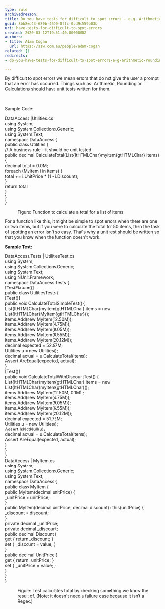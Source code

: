 ```yaml
---
type: rule
archivedreason: 
title: Do you have tests for difficult to spot errors - e.g. Arithmetic, Rounding, Regular Expressions?
guid: 8bb8ec43-680b-4610-8ffc-0cd9c559b03b
uri: have-tests-for-difficult-to-spot-errors
created: 2020-03-12T19:51:40.0000000Z
authors:
- title: Adam Cogan
  url: https://ssw.com.au/people/adam-cogan
related: []
redirects:
- do-you-have-tests-for-difficult-to-spot-errors-e-g-arithmetic-rounding-regular-expressions

---
```



By difficult to spot errors we mean errors that do not give the user a prompt that an error has occurred. Things such as&#58; Arithmetic, Rounding or Calculations should have unit tests written for them.<br>
<br><excerpt class='endintro'></excerpt><br>
<p>Sample Code&#58;</p><p class="ssw15-rteElement-CodeArea">DataAccess |Utilities.cs<br>using System;<br>using System.Collections.Generic;<br>using System.Text;<br>namespace DataAccess &#123;<br> public class Utilities &#123;<br> // A business rule – it should be unit tested<br> public decimal CalculateTotal(List{ltHTMLChar}myitem{gtHTMLChar} items) &#123;<br> decimal total = 0.0M;<br> foreach (MyItem i in items) &#123;<br> total += i.UnitPrice * (1 - i.Discount);<br> &#125;<br> return total;<br> &#125; <br> &#125;<br>&#125;</p><dd class="ssw15-rteElement-FigureNormal">​Figure&#58; Function to calculate a total for a list of items</dd><p class="ssw15-rteElement-P">For a func​​tion like this, it might be simple to spot errors when there are one or two items, but if you were to calculate the total for 50 items, then the task of spotting an error isn't so easy. That's why a unit test should be written so that you know when the function doesn't work.</p><p><b>Sample Test&#58;</b></p><p class="ssw15-rteElement-CodeArea">DataAccess.Tests | UtilitiesTest.cs<br>using System;<br>using System.Collections.Generic;<br>using System.Text;<br>using NUnit.Framework;<br>namespace DataAccess.Tests &#123;<br> [TestFixture()]<br> public class UtilitiesTests &#123;<br> [Test()]<br> public void CalculateTotalSimpleTest() &#123;<br> List{ltHTMLChar}myitem{gtHTMLChar} items = new List{ltHTMLChar}MyItem{gtHTMLChar}();<br> items.Add(new MyItem(12.50M));<br> items.Add(new MyItem(4.75M));<br> items.Add(new MyItem(9.05M));<br> items.Add(new MyItem(6.55M));<br> items.Add(new MyItem(20.12M));<br> decimal expected = 52.97M;<br> Utilities u = new Utilities();<br> decimal actual = u.CalculateTotal(items);<br> Assert.AreEqual(expected, actual);<br> &#125;<br> [Test()]<br> public void CalculateTotalWithDiscountTest() &#123;<br> List{ltHTMLChar}myitem{gtHTMLChar} items = new List{ltHTMLChar}myitem{gtHTMLChar}();<br> items.Add(new MyItem(12.50M, 0.1M));<br> items.Add(new MyItem(4.75M));<br> items.Add(new MyItem(9.05M));<br> items.Add(new MyItem(6.55M));<br> items.Add(new MyItem(20.12M));<br> decimal expected = 51.72M;<br> Utilities u = new Utilities();<br> Assert.IsNotNull(u);<br> decimal actual = u.CalculateTotal(items);<br> Assert.AreEqual(expected, actual);<br> &#125;<br> &#125;<br>&#125;<br>DataAccess | MyItem.cs<br>using System;<br>using System.Collections.Generic;<br>using System.Text;<br>namespace DataAccess &#123;<br> public class MyItem &#123;<br> public MyItem(decimal unitPrice) &#123;<br> _unitPrice = unitPrice;<br> &#125;<br> public MyItem(decimal unitPrice, decimal discount) &#58; this(unitPrice) &#123;<br> _discount = discount;<br> &#125;<br> private decimal _unitPrice;<br> private decimal _discount;<br> public decimal Discount &#123;<br> get &#123; return _discount; &#125;<br> set &#123; _discount = value; &#125;<br> &#125;<br> public decimal UnitPrice &#123;<br> get &#123; return _unitPrice; &#125;<br> set &#123; _unitPrice = value; &#125;<br> &#125;<br> &#125;<br>&#125;</p><dd class="ssw15-rteElement-FigureNormal">​Figure&#58; Test calculates total by checking something we know the result of. (Note&#58; it doesn't need a failure case because it isn't a Regex.)​<br></dd>


